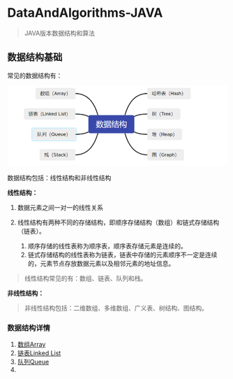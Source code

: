 # DataAndAlgorithms-JAVA
>  JAVA版本数据结构和算法

## 数据结构基础

常见的数据结构有：

![image-20220724150432943](https://raw.githubusercontent.com/DW62/ImgStg/master/image-20220724150432943.png)

数据结构包括：线性结构和非线性结构

**线性结构：**

1. 数据元素之间一对一的线性关系

2. 线性结构有两种不同的存储结构，即顺序存储结构（数组）和链式存储结构（链表）。

   1. 顺序存储的线性表称为顺序表，顺序表存储元素是连续的。
   2. 链式存储结构的线性表称为链表，链表中存储的元素顺序不一定是连续的，元素节点存放数据元素以及相邻元素的地址信息。


> 线性结构常见的有：数组、链表、队列和栈。

**非线性结构：**

> 非线性结构包括：二维数组、多维数组、广义表、树结构、图结构。

### 数据结构详情

1. [数组Array](./数据结构/数组.md)
1. [链表Linked List](./数据结构/链表.md)
1. [队列Queue](./数据结构/队列.md)
1. 


